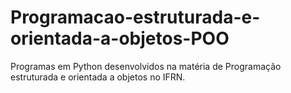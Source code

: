 # Programacao-estruturada-e-orientada-a-objetos-POO
Programas em Python desenvolvidos na matéria de Programação estruturada e orientada a objetos no IFRN.

